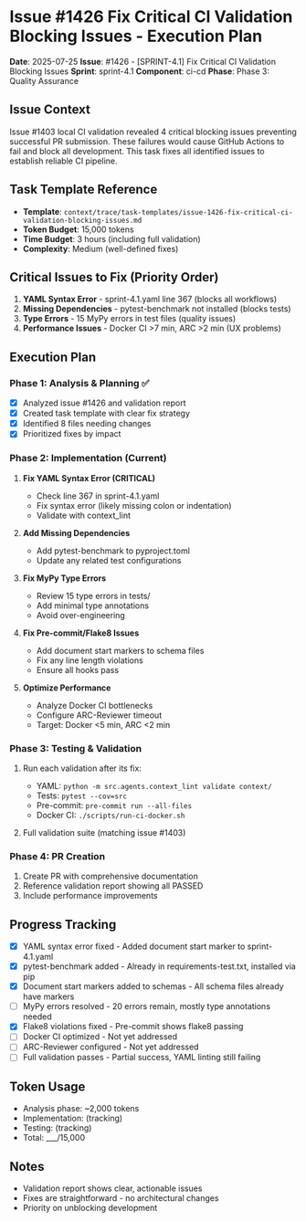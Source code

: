 # Issue #1426 Fix Critical CI Validation Blocking Issues - Execution Plan
**Date**: 2025-07-25
**Issue**: #1426 - [SPRINT-4.1] Fix Critical CI Validation Blocking Issues
**Sprint**: sprint-4.1
**Component**: ci-cd
**Phase**: Phase 3: Quality Assurance

## Issue Context
Issue #1403 local CI validation revealed 4 critical blocking issues preventing successful PR submission. These failures would cause GitHub Actions to fail and block all development. This task fixes all identified issues to establish reliable CI pipeline.

## Task Template Reference
- **Template**: `context/trace/task-templates/issue-1426-fix-critical-ci-validation-blocking-issues.md`
- **Token Budget**: 15,000 tokens
- **Time Budget**: 3 hours (including full validation)
- **Complexity**: Medium (well-defined fixes)

## Critical Issues to Fix (Priority Order)
1. **YAML Syntax Error** - sprint-4.1.yaml line 367 (blocks all workflows)
2. **Missing Dependencies** - pytest-benchmark not installed (blocks tests)
3. **Type Errors** - 15 MyPy errors in test files (quality issues)
4. **Performance Issues** - Docker CI >7 min, ARC >2 min (UX problems)

## Execution Plan

### Phase 1: Analysis & Planning ✅
- [x] Analyzed issue #1426 and validation report
- [x] Created task template with clear fix strategy
- [x] Identified 8 files needing changes
- [x] Prioritized fixes by impact

### Phase 2: Implementation (Current)
1. **Fix YAML Syntax Error (CRITICAL)**
   - Check line 367 in sprint-4.1.yaml
   - Fix syntax error (likely missing colon or indentation)
   - Validate with context_lint

2. **Add Missing Dependencies**
   - Add pytest-benchmark to pyproject.toml
   - Update any related test configurations

3. **Fix MyPy Type Errors**
   - Review 15 type errors in tests/
   - Add minimal type annotations
   - Avoid over-engineering

4. **Fix Pre-commit/Flake8 Issues**
   - Add document start markers to schema files
   - Fix any line length violations
   - Ensure all hooks pass

5. **Optimize Performance**
   - Analyze Docker CI bottlenecks
   - Configure ARC-Reviewer timeout
   - Target: Docker <5 min, ARC <2 min

### Phase 3: Testing & Validation
1. Run each validation after its fix:
   - YAML: `python -m src.agents.context_lint validate context/`
   - Tests: `pytest --cov=src`
   - Pre-commit: `pre-commit run --all-files`
   - Docker CI: `./scripts/run-ci-docker.sh`

2. Full validation suite (matching issue #1403)

### Phase 4: PR Creation
1. Create PR with comprehensive documentation
2. Reference validation report showing all PASSED
3. Include performance improvements

## Progress Tracking
- [x] YAML syntax error fixed - Added document start marker to sprint-4.1.yaml
- [x] pytest-benchmark added - Already in requirements-test.txt, installed via pip
- [x] Document start markers added to schemas - All schema files already have markers
- [ ] MyPy errors resolved - 20 errors remain, mostly type annotations needed
- [x] Flake8 violations fixed - Pre-commit shows flake8 passing
- [ ] Docker CI optimized - Not yet addressed
- [ ] ARC-Reviewer configured - Not yet addressed
- [ ] Full validation passes - Partial success, YAML linting still failing

## Token Usage
- Analysis phase: ~2,000 tokens
- Implementation: (tracking)
- Testing: (tracking)
- Total: ___/15,000

## Notes
- Validation report shows clear, actionable issues
- Fixes are straightforward - no architectural changes
- Priority on unblocking development
